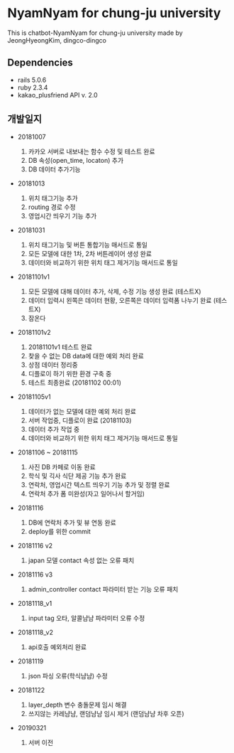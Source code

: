 # NyamNyam for chung-ju university
This is chatbot-NyamNyam for chung-ju university
made by JeongHyeongKim, dingco-dingco



## Dependencies
- rails 5.0.6
- ruby 2.3.4
- kakao_plusfriend API v. 2.0



## 개발일지
- 20181007
  1. 카카오 서버로 내보내는 함수 수정 및 테스트 완료
  2. DB 속성(open_time, locaton) 추가
  3. DB 데이터 추가기능 


- 20181013
  1. 위치 태그기능 추가
  2. routing 경로 수정
  3. 영업시간 띄우기 기능 추가


- 20181031
  1. 위치 태그기능 및 버튼 통합기능 매서드로 통일
  2. 모든 모델에 대한 1차, 2차 버튼레이어 생성 완료
  3. 데이터와 비교하기 위한 위치 태그 제거기능 매서드로 통일
 
  
- 20181101v1
  1. 모든 모델에 대해 데이터 추가, 삭제, 수정 기능 생성 완료 (테스트X)
  2. 데이터 입력시 왼쪽은 데이터 현황, 오른쪽은 데이터 입력폼 나누기 완료 (테스트X)
  3. 잠온다


- 20181101v2
  1. 20181101v1 테스트 완료
  2. 찾을 수 없는 DB data에 대한 예외 처리 완료
  3. 상점 데이터 정리중
  4. 디플로이 하기 위한 환경 구축 중
  5. 테스트 최종완료 (20181102 00:01)

- 20181105v1
  1. 데이터가 없는 모델에 대한 예외 처리 완료
  2. 서버 작업중, 디플로이 완료 (20181103)
  3. 데이터 추가 작업 중
  4. 데이터와 비교하기 위한 위치 태그 제거기능 매서드로 통일

- 20181106 ~ 20181115
  1. 사진 DB 카페로 이동 완료
  2. 학식 및 긱사 식단 제공 기능 추가 완료
  3. 연락처, 영업시간 텍스트 띄우기 기능 추가 및 정렬 완료
  4. 연락처 추가 폼 미완성(자고 일어나서 할거임)

- 20181116
  1. DB에 연락처 추가 및 뷰 연동 완료
  2. deploy를 위한 commit

- 20181116 v2
  1. japan 모델 contact 속성 없는 오류 패치

- 20181116 v3
  1. admin_controller contact 파라미터 받는 기능 오류 패치

- 20181118_v1
  1. input tag 오타, 알콜냠냠 파라미터 오류 수정

- 20181118_v2
  1. api호출 예외처리 완료

- 20181119
  1. json 파싱 오류(학식냠냠) 수정

- 20181122
  1. layer_depth 변수 충돌문제 임시 해결
  2. 쓰지않는 카레냠냠, 랜덤냠냠 임시 제거 (랜덤냠냠 차후 오픈)
  
- 20190321
  1. 서버 이전 
